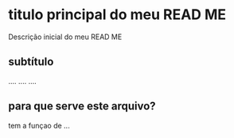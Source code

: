 # titulo principal do meu  READ ME

Descrição inicial do meu READ ME 

## subtítulo

.... .... ....

## para que serve este arquivo?

tem a funçao de ...

